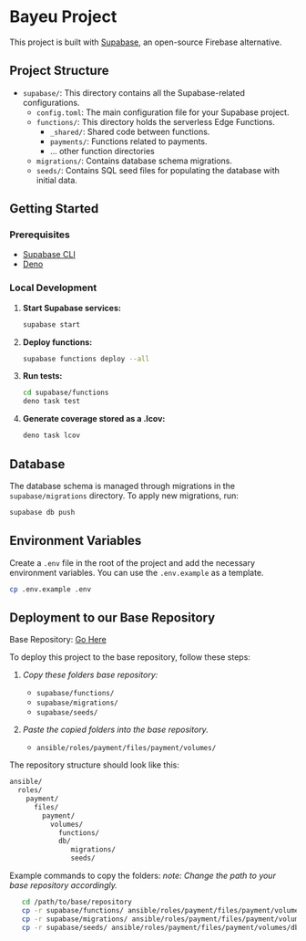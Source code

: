 # Bayeu Project

This project is built with [Supabase](https://supabase.io/), an open-source Firebase alternative.

## Project Structure

- `supabase/`: This directory contains all the Supabase-related configurations.
  - `config.toml`: The main configuration file for your Supabase project.
  - `functions/`: This directory holds the serverless Edge Functions.
    - `_shared/`: Shared code between functions.
    - `payments/`: Functions related to payments.
    - ... other function directories
  - `migrations/`: Contains database schema migrations.
  - `seeds/`: Contains SQL seed files for populating the database with initial data.

## Getting Started

### Prerequisites

- [Supabase CLI](https://supabase.com/docs/guides/cli)
- [Deno](https://deno.land/)

### Local Development

1. **Start Supabase services:**

   ```bash
   supabase start
   ```

2. **Deploy functions:**

   ```bash
   supabase functions deploy --all
   ```

3. **Run tests:**

   ```bash
   cd supabase/functions
   deno task test
   ```

4. **Generate coverage stored as a .lcov:**

   ```bash
   deno task lcov
   ```

## Database

The database schema is managed through migrations in the `supabase/migrations` directory. To apply new migrations, run:

```bash
supabase db push
```

## Environment Variables

Create a `.env` file in the root of the project and add the necessary environment variables. You can use the `.env.example` as a template.

```bash
cp .env.example .env
```

## Deployment to our Base Repository

Base Repository: [Go Here]("https://github.com/peltops/base")

To deploy this project to the base repository, follow these steps:

1. *Copy these folders base repository:*
   - `supabase/functions/`
   - `supabase/migrations/`
   - `supabase/seeds/`

2. *Paste the copied folders into the base repository.*
   - `ansible/roles/payment/files/payment/volumes/`
  
  The repository structure should look like this:

   ``` bash
   ansible/
     roles/
       payment/
         files/
           payment/
             volumes/
               functions/
               db/
                  migrations/
                  seeds/
   ```

Example commands to copy the folders:
*note: Change the path to your base repository accordingly.*

   ```bash
      cd /path/to/base/repository
      cp -r supabase/functions/ ansible/roles/payment/files/payment/volumes/functions/
      cp -r supabase/migrations/ ansible/roles/payment/files/payment/volumes/db/migrations/
      cp -r supabase/seeds/ ansible/roles/payment/files/payment/volumes/db/seeds/
   ```
